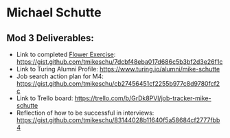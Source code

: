 # Michael Schutte

## Mod 3 Deliverables:

* Link to completed [Flower Exercise](https://github.com/turingschool/professional_skills/blob/master/files/Career%20Unit%20-%20The%20Flower%20Diagram.pdf): https://gist.github.com/tmikeschu/7dcbf48eba017d686c5b3bf2d3e26f1c
* Link to Turing Alumni Profile: https://www.turing.io/alumni/mike-schutte
* Job search action plan for M4: https://gist.github.com/tmikeschu/cb27456451cf2255b977c8d9780fcf2c
* Link to Trello board: https://trello.com/b/GrDk8PVl/job-tracker-mike-schutte
* Reflection of how to be successful in interviews: https://gist.github.com/tmikeschu/83144028b11640f5a58684cf2777fbb4
